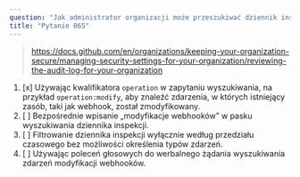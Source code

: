 ```yaml
---
question: "Jak administrator organizacji może przeszukiwać dziennik inspekcji pod kątem zdarzeń związanych z modyfikacjami webhooków?"
title: "Pytanie 065"
---
```


> https://docs.github.com/en/organizations/keeping-your-organization-secure/managing-security-settings-for-your-organization/reviewing-the-audit-log-for-your-organization
1. [x] Używając kwalifikatora `operation` w zapytaniu wyszukiwania, na przykład `operation:modify`, aby znaleźć zdarzenia, w których istniejący zasób, taki jak webhook, został zmodyfikowany.
1. [ ] Bezpośrednie wpisanie „modyfikacje webhooków” w pasku wyszukiwania dziennika inspekcji.
1. [ ] Filtrowanie dziennika inspekcji wyłącznie według przedziału czasowego bez możliwości określenia typów zdarzeń.
1. [ ] Używając poleceń głosowych do werbalnego żądania wyszukiwania zdarzeń modyfikacji webhooków.
